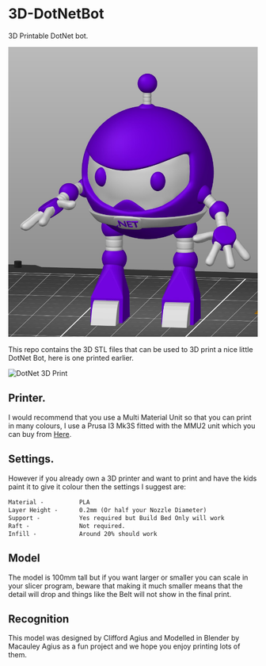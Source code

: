 # 3D-DotNetBot

3D Printable DotNet bot.

![DotNet Bot Model](DotNetBot-3DModel.jpg)

This repo contains the 3D STL files that can be used to 3D print a nice little DotNet Bot, here is one printed earlier.


![DotNet 3D Print](DotNetPrint.jpg)


## Printer.

I would recommend that you use a Multi Material Unit so that you can print in many colours, I use a Prusa I3 Mk3S fitted with the MMU2 unit which you can buy from [Here](https://shop.prusa3d.com/en/3d-printers/180-original-prusa-i3-mk3s-kit.html).

## Settings.

However if you already own a 3D printer and want to print and have the kids paint it to give it colour then the settings I suggest are:

    Material -          PLA
    Layer Height -      0.2mm (Or half your Nozzle Diameter)
    Support -           Yes required but Build Bed Only will work
    Raft -              Not required.
    Infill -            Around 20% should work

## Model

The model is 100mm tall but if you want larger or smaller you can scale in your slicer program, beware that making it much smaller means that the detail will drop and things like the Belt will not show in the final print.

## Recognition

This model was designed by Clifford Agius and Modelled in Blender by Macauley Agius as a fun project and we hope you enjoy printing lots of them.